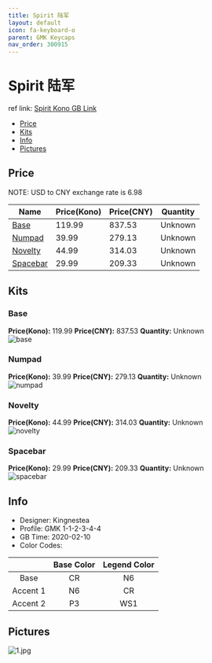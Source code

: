 ```yaml
---
title: Spirit 陆军
layout: default
icon: fa-keyboard-o
parent: GMK Keycaps
nav_order: 300915
---
```


# Spirit 陆军

ref link: [Spirit Kono GB Link](https://kono.store/products/gmk-spirit-keycap-set)  
* [Price](#price)  
* [Kits](#kits)  
* [Info](#info)  
* [Pictures](#pictures)  


## Price  
NOTE: USD to CNY exchange rate is 6.98

| Name          | Price(Kono)    |  Price(CNY) | Quantity |
| ------------- | ------------ |  ---------- | -------- |
|[Base](#base)|119.99|837.53|Unknown|
|[Numpad](#numpad)|39.99|279.13|Unknown|
|[Novelty](#novelty)|44.99|314.03|Unknown|
|[Spacebar](#spacebar)|29.99|209.33|Unknown|


## Kits  
### Base  
**Price(Kono):** 119.99    **Price(CNY):** 837.53    **Quantity:** Unknown  
<img src="{{ 'assets/images/gmk-keycaps/spirit/kits_pics/base.jpg' | relative_url }}" alt="base" class="image featured">

### Numpad  
**Price(Kono):** 39.99    **Price(CNY):** 279.13    **Quantity:** Unknown  
<img src="{{ 'assets/images/gmk-keycaps/spirit/kits_pics/numpad.jpg' | relative_url }}" alt="numpad" class="image featured">

### Novelty  
**Price(Kono):** 44.99    **Price(CNY):** 314.03    **Quantity:** Unknown  
<img src="{{ 'assets/images/gmk-keycaps/spirit/kits_pics/novelty.jpg' | relative_url }}" alt="novelty" class="image featured">

### Spacebar  
**Price(Kono):** 29.99    **Price(CNY):** 209.33    **Quantity:** Unknown  
<img src="{{ 'assets/images/gmk-keycaps/spirit/kits_pics/spacebar.jpg' | relative_url }}" alt="spacebar" class="image featured">


## Info  
* Designer: Kingnestea  
* Profile: GMK 1-1-2-3-4-4  
* GB Time: 2020-02-10  
* Color Codes:  

| |Base Color     | Legend Color
| :-------------: | :-------------: | :------------:
Base|CR|N6
Accent 1|N6|CR
Accent 2|P3|WS1


## Pictures  
<img src="{{ 'assets/images/gmk-keycaps/spirit/rendering_pics/1.jpg' | relative_url }}" alt="1.jpg" class="image featured">
